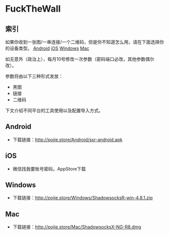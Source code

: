 # FuckTheWall

## 索引
如果你收到一张图/一串连接/一个二维码，但是你不知道怎么用，请在下面选择你的设备类型。
[Android](#Android)
[iOS](#iOS)
[Windows](#Windows)
[Mac](#Mac)

如无意外（政治上），每月10号修改一次参数（密码端口必改，其他参数偶尔改）。

参数将由以下三种形式发放：

- 黑图
- 链接
- 二维码

下文介绍不同平台的工具使用以及配置导入方式。

## Android

- 下载链接：http://pojie.store/Android/ssr-android.apk

## iOS

- 微信找我要账号密码，AppStore下载

## Windows

- 下载链接：http://pojie.store/Windows/ShadowsocksR-win-4.8.1.zip

## Mac

- 下载链接：http://pojie.store/Mac/ShadowsocksX-NG-R8.dmg

